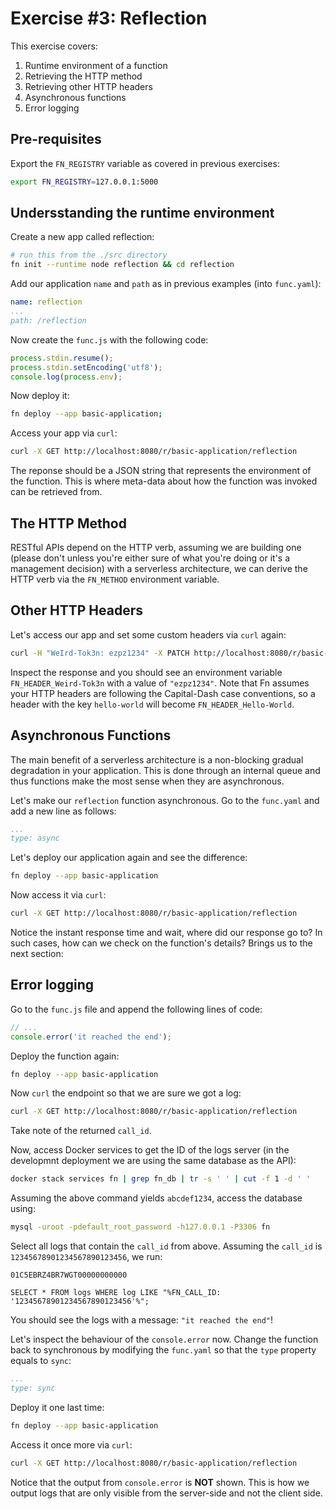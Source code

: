 # Exercise #3: Reflection
This exercise covers:

1. Runtime environment of a function
2. Retrieving the HTTP method
3. Retrieving other HTTP headers
4. Asynchronous functions
4. Error logging

## Pre-requisites
Export the `FN_REGISTRY` variable as covered in previous exercises:

```bash
export FN_REGISTRY=127.0.0.1:5000
```

## Undersstanding the runtime environment
Create a new app called reflection:

```bash
# run this from the ./src directory
fn init --runtime node reflection && cd reflection
```

Add our application `name` and `path` as in previous examples (into `func.yaml`):

```yaml
name: reflection
...
path: /reflection
```

Now create the `func.js` with the following code:

```javascript
process.stdin.resume();
process.stdin.setEncoding('utf8');
console.log(process.env);
```

Now deploy it:

```bash
fn deploy --app basic-application;
```

Access your app via `curl`:

```bash
curl -X GET http://localhost:8080/r/basic-application/reflection
```

The reponse should be a JSON string that represents the environment of the function. This is where meta-data about how the function was invoked can be retrieved from.

## The HTTP Method
RESTful APIs depend on the HTTP verb, assuming we are building one (please don't unless you're either sure of what you're doing or it's a management decision) with a serverless architecture, we can derive the HTTP verb via the `FN_METHOD` environment variable.

## Other HTTP Headers
Let's access our app and set some custom headers via `curl` again:

```bash
curl -H "WeIrd-Tok3n: ezpz1234" -X PATCH http://localhost:8080/r/basic-application/reflection
```

Inspect the response and you should see an environment variable `FN_HEADER_Weird-Tok3n` with a value of `"ezpz1234"`. Note that Fn assumes your HTTP headers are following the Capital-Dash case conventions, so a header with the key `hello-world` will become `FN_HEADER_Hello-World`.

## Asynchronous Functions
The main benefit of a serverless architecture is a non-blocking gradual degradation in your application. This is done through an internal queue and thus functions make the most sense when they are asynchronous.

Let's make our `reflection` function asynchronous. Go to the `func.yaml` and add a new line as follows:

```yaml
...
type: async
```

Let's deploy our application again and see the difference:

```bash
fn deploy --app basic-application
```

Now access it via `curl`:

```bash
curl -X GET http://localhost:8080/r/basic-application/reflection
```

Notice the instant response time and wait, where did our response go to? In such cases, how can we check on the function's details? Brings us to the next section:

## Error logging
Go to the `func.js` file and append the following lines of code:

```javascript
// ...
console.error('it reached the end');
```

Deploy the function again:

```bash
fn deploy --app basic-application
```

Now `curl` the endpoint so that we are sure we got a log:

```bash
curl -X GET http://localhost:8080/r/basic-application/reflection
```

Take note of the returned `call_id`.

Now, access Docker services to get the ID of the logs server (in the developmnt deployment we are using the same database as the API):

```bash
docker stack services fn | grep fn_db | tr -s ' ' | cut -f 1 -d ' '
```

Assuming the above command yields `abcdef1234`, access the database using:

```bash
mysql -uroot -pdefault_root_password -h127.0.0.1 -P3306 fn
```

Select all logs that contain the `call_id` from above. Assuming the `call_id` is `12345678901234567890123456`, we run:

`01C5EBRZ4BR7WGT00000000000`


```mysql
SELECT * FROM logs WHERE log LIKE "%FN_CALL_ID: '12345678901234567890123456'%";
```

You should see the logs with a message: `"it reached the end"`!

Let's inspect the behaviour of the `console.error` now. Change the function back to synchronous by modifying the `func.yaml` so that the `type` property equals to `sync`:

```yaml
...
type: sync
```

Deploy it one last time:

```bash
fn deploy --app basic-application
```

Access it once more via `curl`:

```bash
curl -X GET http://localhost:8080/r/basic-application/reflection
```

Notice that the output from `console.error` is **NOT** shown. This is how we output logs that are only visible from the server-side and not the client side.